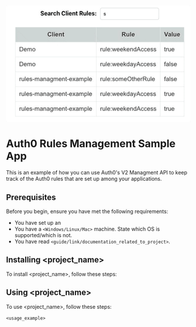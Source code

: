 ![](/demo.gif)

# Auth0 Rules Management Sample App

This is an example of how you can use Auth0's V2 Managment API to keep
track of the Auth0 rules that are set up among your applications.

## Prerequisites

Before you begin, ensure you have met the following requirements:

* You have set up an 
* You have a `<Windows/Linux/Mac>` machine. State which OS is supported/which is not.
* You have read `<guide/link/documentation_related_to_project>`.

## Installing <project_name>

To install <project_name>, follow these steps:



## Using <project_name>

To use <project_name>, follow these steps:

```
<usage_example>
```
